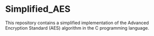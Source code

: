 # Simplified_AES
This repository contains a simplified implementation of the Advanced Encryption Standard (AES) algorithm in the C programming language.
